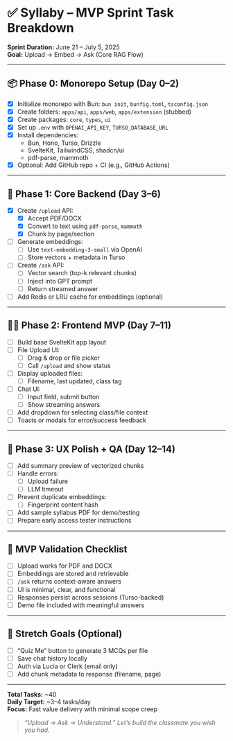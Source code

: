 # ✅ Syllaby – MVP Sprint Task Breakdown

**Sprint Duration:** June 21 – July 5, 2025  
**Goal:** Upload → Embed → Ask (Core RAG Flow)

---

## 📦 Phase 0: Monorepo Setup (Day 0–2)

- [x] Initialize monorepo with Bun: `bun init`, `bunfig.toml`, `tsconfig.json`
- [x] Create folders: `apps/api`, `apps/web`, `apps/extension` (stubbed)
- [x] Create packages: `core`, `types`, `ui`
- [x] Set up `.env` with `OPENAI_API_KEY`, `TURSO_DATABASE_URL`
- [x] Install dependencies:
  - Bun, Hono, Turso, Drizzle
  - SvelteKit, TailwindCSS, shadcn/ui
  - pdf-parse, mammoth
- [x] Optional: Add GitHub repo + CI (e.g., GitHub Actions)

---

## 🔌 Phase 1: Core Backend (Day 3–6)

- [x] Create `/upload` API:
  - [x] Accept PDF/DOCX
  - [x] Convert to text using `pdf-parse`, `mammoth`
  - [x] Chunk by page/section
- [ ] Generate embeddings:
  - [ ] Use `text-embedding-3-small` via OpenAI
  - [ ] Store vectors + metadata in Turso
- [ ] Create `/ask` API:
  - [ ] Vector search (top-k relevant chunks)
  - [ ] Inject into GPT prompt
  - [ ] Return streamed answer
- [ ] Add Redis or LRU cache for embeddings (optional)

---

## 🧑‍🎓 Phase 2: Frontend MVP (Day 7–11)

- [ ] Build base SvelteKit app layout
- [ ] File Upload UI:
  - [ ] Drag & drop or file picker
  - [ ] Call `/upload` and show status
- [ ] Display uploaded files:
  - [ ] Filename, last updated, class tag
- [ ] Chat UI:
  - [ ] Input field, submit button
  - [ ] Show streaming answers
- [ ] Add dropdown for selecting class/file context
- [ ] Toasts or modals for error/success feedback

---

## 🧪 Phase 3: UX Polish + QA (Day 12–14)

- [ ] Add summary preview of vectorized chunks
- [ ] Handle errors:
  - [ ] Upload failure
  - [ ] LLM timeout
- [ ] Prevent duplicate embeddings:
  - [ ] Fingerprint content hash
- [ ] Add sample syllabus PDF for demo/testing
- [ ] Prepare early access tester instructions

---

## 🧠 MVP Validation Checklist

- [ ] Upload works for PDF and DOCX
- [ ] Embeddings are stored and retrievable
- [ ] `/ask` returns context-aware answers
- [ ] UI is minimal, clear, and functional
- [ ] Responses persist across sessions (Turso-backed)
- [ ] Demo file included with meaningful answers

---

## 📌 Stretch Goals (Optional)

- [ ] “Quiz Me” button to generate 3 MCQs per file
- [ ] Save chat history locally
- [ ] Auth via Lucia or Clerk (email only)
- [ ] Add chunk metadata to response (filename, page)

---

**Total Tasks:** ~40  
**Daily Target:** ~3–4 tasks/day  
**Focus:** Fast value delivery with minimal scope creep

> _“Upload → Ask → Understand.” Let’s build the classmate you wish you had._
